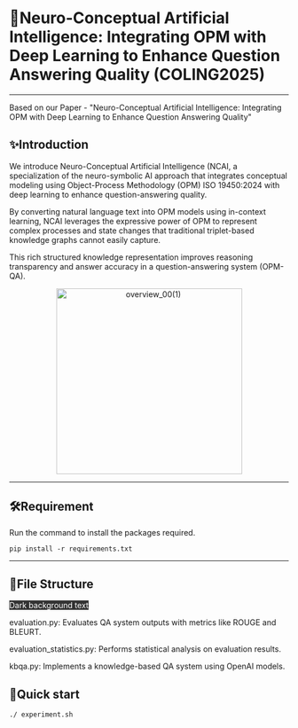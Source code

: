 # 🤖Neuro-Conceptual Artificial Intelligence: Integrating OPM with Deep Learning to Enhance Question Answering Quality (COLING2025)
---
Based on our Paper - "Neuro-Conceptual Artificial Intelligence: Integrating OPM with Deep Learning to Enhance Question Answering Quality"
## ✨Introduction
We introduce Neuro-Conceptual Artificial Intelligence (NCAI, a specialization of the neuro-symbolic AI approach that integrates conceptual modeling using Object-Process Methodology (OPM) ISO 19450:2024 with deep learning to enhance question-answering quality.

By converting natural language text into OPM models using in-context learning, NCAI leverages the expressive power of OPM to represent complex processes and state changes that traditional triplet-based knowledge graphs cannot easily capture.

This rich structured knowledge representation improves reasoning transparency and answer accuracy in a question-answering system (OPM-QA).

<div align="center">
<img width="335" alt="overview_00(1)" src="https://github.com/user-attachments/assets/cace9937-c591-4a68-bcb5-7e20e73b1f34" />
</div>

---

## 🛠Requirement

Run the command to install the packages required.
```
pip install -r requirements.txt
```

---

## 📔File Structure
<span style="background-color: #333; color: #fff;">Dark background text</span>

evaluation.py: Evaluates QA system outputs with metrics like ROUGE and BLEURT.

evaluation_statistics.py: Performs statistical analysis on evaluation results.

kbqa.py: Implements a knowledge-based QA system using OpenAI models.


## 📜Quick start

```
./ experiment.sh
```



